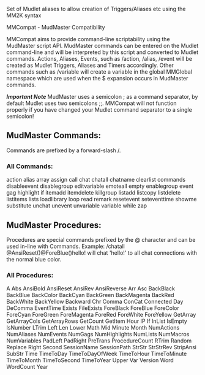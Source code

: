 Set of Mudlet aliases to allow creation of Triggers/Aliases etc using the MM2K syntax


MMCompat - MudMaster Compatibility

  MMCompat aims to provide command-line scriptability using the MudMaster script
  API. MudMaster commands can be entered on the Mudlet command-line and will be
  interpreted by this script and converted to Mudlet commands. Actions, Aliases,
  Events, such as /action, /alias, /event will be created as Mudlet Triggers,
  Aliases and Timers accordingly. Other commands such as /variable will create
  a variable in the global MMGlobal namespace which are used when the $ expansion
  occurs in MudMaster commands.

  ***Important Note***
  MudMaster uses a semicolon ; as a command separator, by default Mudlet uses two
  semicolons ;;. MMCompat will not function properly if you have changed your
  Mudlet command separator to a single semicolon!

## MudMaster Commands:

  Commands are prefixed by a forward-slash /.

  ### All Commands:
 action alias array assign call chat chatall chatname clearlist commands disableevent disablegroup editvariable emoteall empty enablegroup event gag highlight if itemadd itemdelete killgroup listadd listcopy listdelete listitems lists loadlibrary loop read remark resetevent seteventtime showme substitute unchat unevent unvariable variable
 while zap

## MudMaster Procedures:

  Procedures are special commands prefixed by the @ character and can be used
  in-line with Commands. Example: /chatall @AnsiReset()@ForeBlue()hello!
  will chat 'hello!' to all chat connections with the normal blue color.

  ### All Procedures:
 A Abs AnsiBold AnsiReset AnsiRev AnsiReverse Arr Asc BackBlack BackBlue BackColor BackCyan BackGreen BackMagenta BackRed BackWhite BackYellow Backward Chr Comma ConCat Connected Day DeComma EventTime Exists FileExists ForeBlack ForeBlue ForeColor ForeCyan ForeGreen ForeMagenta ForeRed ForeWhite ForeYellow GetArray GetArrayCols GetArrayRows GetCount GetItem Hour IP If InList IsEmpty IsNumber LTrim Left Len Lower Math Mid Minute Month NumActions NumAliases NumEvents NumGags NumHighlights NumLists NumMacros NumVariables PadLeft PadRight PreTrans ProcedureCount RTrim Random Replace Right Second SessionName SessionPath StrStr StrStrRev StripAnsi SubStr Time TimeToDay TimeToDayOfWeek TimeToHour TimeToMinute TimeToMonth TimeToSecond TimeToYear Upper Var Version Word WordCount Year
